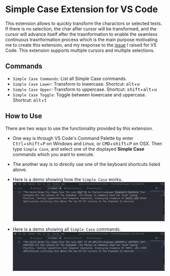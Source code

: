 # Simple Case Extension for VS Code

This extension allows to quickly transform the charactors or selected texts. If there is no selection, the char after cursor will  be transformed, and the cursor will advance itself after the trasnformation to enable the seamless continuous trasnformation process which is the main purpose motivating me to create this extension, and my response to the [issue](https://github.com/microsoft/vscode/issues/63377) I raised for VS Code. This extension supports multiple cursors and multiple selections.

## Commands
- `Simple Case Commands`: List all Simple Case commands.
- `Simple Case Lower`: Transform to lowercase. Shortcut: <kbd>alt</kbd>+<kbd>u</kbd>
- `Simple Case Upper`: Transform to uppercase. Shortcut: <kbd>shift</kbd>+<kbd>alt</kbd>+<kbd>u</kbd>
- `Simple Case Toggle`: Toggle between lowercase and uppercase. Shortcut: <kbd>alt</kbd>+<kbd>t</kbd>

## How to Use
There are two ways to use the functionality provided by this extension.
- One way is through VS Code's Command Palette by enter <kbd>Ctrl</kbd>+<kbd>shift</kbd>+<kbd>P</kbd> on Windows and Linux, or  <kbd>CMD</kbd>+<kbd>shift</kbd>+<kbd>P</kbd> on OSX. Then type `Simple Case`, and select one of the displayed **Simple Case** commands which you want to execute.
- The another way is to directly use one of the keyboard shortcuts listed above.

- Here is a demo showing how the `Simple Case` works.
![Simple Case](images/SimpleCaseDemo.gif)

- Here is a demo showing all `Simple Case` commands.
![Simple Case Toggle](images/SimpleCaseListCommandsDemo.gif)
